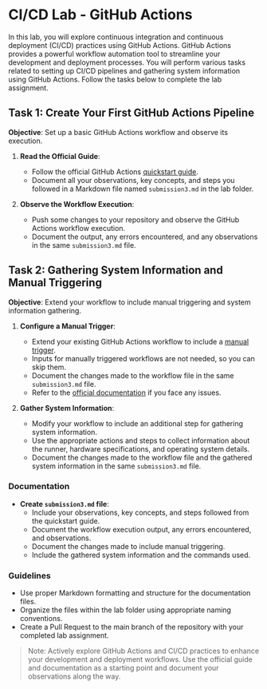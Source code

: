 # CI/CD Lab - GitHub Actions

In this lab, you will explore continuous integration and continuous deployment (CI/CD) practices using GitHub Actions. GitHub Actions provides a powerful workflow automation tool to streamline your development and deployment processes. You will perform various tasks related to setting up CI/CD pipelines and gathering system information using GitHub Actions. Follow the tasks below to complete the lab assignment.

## Task 1: Create Your First GitHub Actions Pipeline

**Objective**: Set up a basic GitHub Actions workflow and observe its execution.

1. **Read the Official Guide**:

   - Follow the official GitHub Actions [quickstart guide](https://docs.github.com/en/actions/quickstart).
   - Document all your observations, key concepts, and steps you followed in a Markdown file named `submission3.md` in the lab folder.

2. **Observe the Workflow Execution**:
   - Push some changes to your repository and observe the GitHub Actions workflow execution.
   - Document the output, any errors encountered, and any observations in the same `submission3.md` file.

## Task 2: Gathering System Information and Manual Triggering

**Objective**: Extend your workflow to include manual triggering and system information gathering.

1. **Configure a Manual Trigger**:

   - Extend your existing GitHub Actions workflow to include a [manual trigger](https://docs.github.com/en/actions/using-workflows/triggering-a-workflow#defining-inputs-for-manually-triggered-workflows).
   - Inputs for manually triggered workflows are not needed, so you can skip them.
   - Document the changes made to the workflow file in the same `submission3.md` file.
   - Refer to the [official documentation](https://docs.github.com/en/actions/using-workflows/manually-running-a-workflow) if you face any issues.

2. **Gather System Information**:
   - Modify your workflow to include an additional step for gathering system information.
   - Use the appropriate actions and steps to collect information about the runner, hardware specifications, and operating system details.
   - Document the changes made to the workflow file and the gathered system information in the same `submission3.md` file.

### Documentation

- **Create `submission3.md` file**:
  - Include your observations, key concepts, and steps followed from the quickstart guide.
  - Document the workflow execution output, any errors encountered, and observations.
  - Document the changes made to include manual triggering.
  - Include the gathered system information and the commands used.

### Guidelines

- Use proper Markdown formatting and structure for the documentation files.
- Organize the files within the lab folder using appropriate naming conventions.
- Create a Pull Request to the main branch of the repository with your completed lab assignment.

> Note: Actively explore GitHub Actions and CI/CD practices to enhance your development and deployment workflows. Use the official guide and documentation as a starting point and document your observations along the way.
